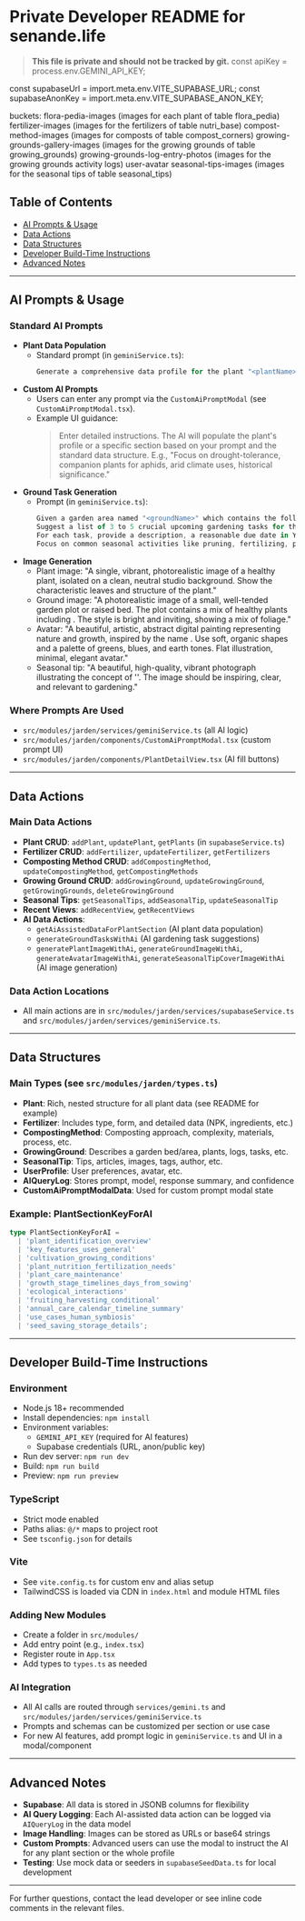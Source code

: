 # Private Developer README for senande.life

> **This file is private and should not be tracked by git.**
const apiKey = process.env.GEMINI_API_KEY;

const supabaseUrl = import.meta.env.VITE_SUPABASE_URL;
const supabaseAnonKey = import.meta.env.VITE_SUPABASE_ANON_KEY;

buckets:
flora-pedia-images (images for each plant of table flora_pedia)
fertilizer-images (images for the fertilizers of table nutri_base)
compost-method-images (images for composts of table compost_corners)
growing-grounds-gallery-images (images for the growing grounds of table growing_grounds)
growing-grounds-log-entry-photos (images for the growing grounds activity logs)
user-avatar
seasonal-tips-images (images for the seasonal tips of table seasonal_tips)

## Table of Contents
- [AI Prompts & Usage](#ai-prompts--usage)
- [Data Actions](#data-actions)
- [Data Structures](#data-structures)
- [Developer Build-Time Instructions](#developer-build-time-instructions)
- [Advanced Notes](#advanced-notes)

---

## AI Prompts & Usage

### Standard AI Prompts
- **Plant Data Population**
  - Standard prompt (in `geminiService.ts`):
    ```js
    Generate a comprehensive data profile for the plant "<plantName>". <If sectionKey> Focus specifically on the '<sectionKey>' section. Fill in as much detail as possible based on the provided JSON schema.
    ```
- **Custom AI Prompts**
  - Users can enter any prompt via the `CustomAiPromptModal` (see `CustomAiPromptModal.tsx`).
  - Example UI guidance:
    > Enter detailed instructions. The AI will populate the plant's profile or a specific section based on your prompt and the standard data structure.
    > E.g., "Focus on drought-tolerance, companion plants for aphids, arid climate uses, historical significance."
- **Ground Task Generation**
  - Prompt (in `geminiService.ts`):
    ```js
    Given a garden area named "<groundName>" which contains the following plants: <plantDetails>.
    Suggest a list of 3 to 5 crucial upcoming gardening tasks for the next 4 weeks.
    For each task, provide a description, a reasonable due date in YYYY-MM-DD format (starting from today, <today>), and a suitable actionType.
    Focus on common seasonal activities like pruning, fertilizing, pest observation, and soil maintenance.
    ```
- **Image Generation**
  - Plant image: "A single, vibrant, photorealistic image of a healthy <plantName> plant, isolated on a clean, neutral studio background. Show the characteristic leaves and structure of the plant."
  - Ground image: "A photorealistic image of a small, well-tended garden plot or raised bed. The plot contains a mix of healthy plants including <plantNames>. The style is bright and inviting, showing a mix of foliage."
  - Avatar: "A beautiful, artistic, abstract digital painting representing nature and growth, inspired by the name <userName>. Use soft, organic shapes and a palette of greens, blues, and earth tones. Flat illustration, minimal, elegant avatar."
  - Seasonal tip: "A beautiful, high-quality, vibrant photograph illustrating the concept of '<tipTitle>'. The image should be inspiring, clear, and relevant to gardening."

### Where Prompts Are Used
- `src/modules/jarden/services/geminiService.ts` (all AI logic)
- `src/modules/jarden/components/CustomAiPromptModal.tsx` (custom prompt UI)
- `src/modules/jarden/components/PlantDetailView.tsx` (AI fill buttons)

---

## Data Actions

### Main Data Actions
- **Plant CRUD**: `addPlant`, `updatePlant`, `getPlants` (in `supabaseService.ts`)
- **Fertilizer CRUD**: `addFertilizer`, `updateFertilizer`, `getFertilizers`
- **Composting Method CRUD**: `addCompostingMethod`, `updateCompostingMethod`, `getCompostingMethods`
- **Growing Ground CRUD**: `addGrowingGround`, `updateGrowingGround`, `getGrowingGrounds`, `deleteGrowingGround`
- **Seasonal Tips**: `getSeasonalTips`, `addSeasonalTip`, `updateSeasonalTip`
- **Recent Views**: `addRecentView`, `getRecentViews`
- **AI Data Actions**:
  - `getAiAssistedDataForPlantSection` (AI plant data population)
  - `generateGroundTasksWithAi` (AI gardening task suggestions)
  - `generatePlantImageWithAi`, `generateGroundImageWithAi`, `generateAvatarImageWithAi`, `generateSeasonalTipCoverImageWithAi` (AI image generation)

### Data Action Locations
- All main actions are in `src/modules/jarden/services/supabaseService.ts` and `src/modules/jarden/services/geminiService.ts`.

---

## Data Structures

### Main Types (see `src/modules/jarden/types.ts`)
- **Plant**: Rich, nested structure for all plant data (see README for example)
- **Fertilizer**: Includes type, form, and detailed data (NPK, ingredients, etc.)
- **CompostingMethod**: Composting approach, complexity, materials, process, etc.
- **GrowingGround**: Describes a garden bed/area, plants, logs, tasks, etc.
- **SeasonalTip**: Tips, articles, images, tags, author, etc.
- **UserProfile**: User preferences, avatar, etc.
- **AIQueryLog**: Stores prompt, model, response summary, and confidence
- **CustomAiPromptModalData**: Used for custom prompt modal state

### Example: PlantSectionKeyForAI
```ts
type PlantSectionKeyForAI =
  | 'plant_identification_overview'
  | 'key_features_uses_general'
  | 'cultivation_growing_conditions'
  | 'plant_nutrition_fertilization_needs'
  | 'plant_care_maintenance'
  | 'growth_stage_timelines_days_from_sowing'
  | 'ecological_interactions'
  | 'fruiting_harvesting_conditional'
  | 'annual_care_calendar_timeline_summary'
  | 'use_cases_human_symbiosis'
  | 'seed_saving_storage_details';
```

---

## Developer Build-Time Instructions

### Environment
- Node.js 18+ recommended
- Install dependencies: `npm install`
- Environment variables:
  - `GEMINI_API_KEY` (required for AI features)
  - Supabase credentials (URL, anon/public key)
- Run dev server: `npm run dev`
- Build: `npm run build`
- Preview: `npm run preview`

### TypeScript
- Strict mode enabled
- Paths alias: `@/*` maps to project root
- See `tsconfig.json` for details

### Vite
- See `vite.config.ts` for custom env and alias setup
- TailwindCSS is loaded via CDN in `index.html` and module HTML files

### Adding New Modules
- Create a folder in `src/modules/`
- Add entry point (e.g., `index.tsx`)
- Register route in `App.tsx`
- Add types to `types.ts` as needed

### AI Integration
- All AI calls are routed through `services/gemini.ts` and `src/modules/jarden/services/geminiService.ts`
- Prompts and schemas can be customized per section or use case
- For new AI features, add prompt logic in `geminiService.ts` and UI in a modal/component

---

## Advanced Notes
- **Supabase**: All data is stored in JSONB columns for flexibility
- **AI Query Logging**: Each AI-assisted data action can be logged via `AIQueryLog` in the data model
- **Image Handling**: Images can be stored as URLs or base64 strings
- **Custom Prompts**: Advanced users can use the modal to instruct the AI for any plant section or the whole profile
- **Testing**: Use mock data or seeders in `supabaseSeedData.ts` for local development

---

For further questions, contact the lead developer or see inline code comments in the relevant files. 